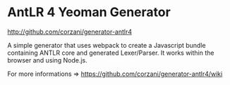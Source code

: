 # AntLR 4 Yeoman Generator

http://github.com/corzani/generator-antlr4

A simple generator that uses webpack to create a Javascript bundle containing ANTLR core and generated Lexer/Parser.
It works within the browser and using Node.js.

For more informations => https://github.com/corzani/generator-antlr4/wiki
